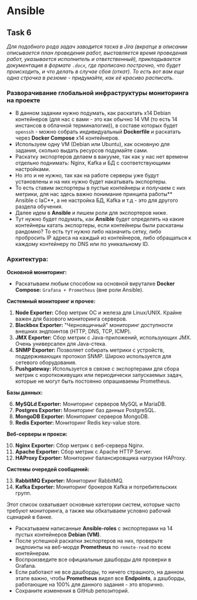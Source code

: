 # Ansible

## **Task 6**

_Для подобного рода задач заводится таска в Jira (вкратце в описании описывается план проведения работ, выставляется время проведения работ, указывается исполнитель и ответственный), прикладывается документация в формате `.docx`, где прописано построчно, что будет происходить, и что делать в случае сбоя (откат). То есть вот вам еще одна строчка в резюме - придумайте, как её красиво расписать._

### Разворачивание глобальной инфраструктуры мониторинга на проекте

- В данном задании нужно подумать, как раскатать x14 Debian контейнеров (для нас с вами - это как обычно 14 VM (то есть 14 инстансов в облачной терминалогии)), в составе которых будет `openssh` - можно собрать индивидуальный **Dockerfile** и раскатать через **Docker Compose** x14 контейнеров.
- Используем одну VM (Debian или Ubuntu), как основную для задания, сколько выдать ресурсов подумайте сами. 
- Раскатку экспортеров делаем в вакууме, так как у нас нет времени отдельно поднимать: Nginx, Kafka и БД с соответствующими настройками.
 - Но это и не нужно, так как на работе серверы уже будут установлены и на них нужно будет накатывать экспортеры.
 - То есть ставим экспортеры в пустые контейнеры и получаем с них метрики, для нас здесь важно понимание принципа работы** Ansible с IaC**, а не настройка БД, Kafka и т.д - это для другого раздела обучения.
- Далее идем в **Ansible** и пишем роли для экспортеров ниже.
- Тут нужно будет подумать, как **Ansible** будет определять на какие контейнеры катать экспортеры, если контейнеры были раскатаны рандомно? То есть тут нужно либо назначить сетку, либо пробросить IP адреса на каждый из контейнеров, либо обращаться к каждому контейнеру по DNS или по уникальному ID.


### Архитектура:

  **Основной мониторинг:**
  - Раскатываем любым способом на основной вируталке **Docker Compose:** `Grafana + Prometheus` (вне роли Ansible). 

  **Системный мониторинг и прочее:**
  
  1. **Node Exporter:** Сбор метрик ОС и железа для Linux/UNIX. Крайне важен для базового мониторинга серверов.
  2. **Blackbox Exporter:** "Черноящичный" мониторинг доступности внешних эндпоинтов (HTTP, DNS, TCP, ICMP).
  3. **JMX Exporter:** Сбор метрик с Java-приложений, использующих JMX. Очень универсален для Java-стека.
  4. **SNMP Exporter:** Позволяет собирать метрики с устройств, поддерживающих протокол SNMP. Широко используется для сетевого оборудования.
  5. **Pushgateway:** Используется в связке с экспортерами для сбора метрик с короткоживущих или периодически запускаемых задач, которые не могут быть постоянно опрашиваемы Prometheus.
  
  **Базы данных:**
  
  6.  **MySQLd Exporter:** Мониторинг серверов MySQL и MariaDB.
  7.  **Postgres Exporter:** Мониторинг баз данных PostgreSQL.
  8.  **MongoDB Exporter:** Мониторинг серверов MongoDB.
  9.  **Redis Exporter:** Мониторинг Redis key-value store.
  
  **Веб-серверы и прокси:**
  
  10. **Nginx Exporter:** Сбор метрик с веб-сервера Nginx.
  11. **Apache Exporter:** Сбор метрик с Apache HTTP Server.
  12. **HAProxy Exporter:** Мониторинг балансировщика нагрузки HAProxy.
  
  **Системы очередей сообщений:**
  
  13. **RabbitMQ Exporter:** Мониторинг RabbitMQ.
  14. **Kafka Exporter:** Мониторинг брокеров Kafka и потребительских групп.

Этот список охватывает основные категории систем, которые часто требуют мониторинга, а также мы обкатываем условно рабочий сценарий в банке.

- Раскатываем написанные **Ansible-roles** с экспортерами на 14 пустых контейнеров **Debian (VM)**.
- После успешной раскатки экспортеров на них, проверьте эндпоинты на веб-морде **Prometheus** по `remote-read` по всем контейнерам.
- Воспроизведите все официальные дашборды для проверки в Grafana.
 - Если работают не все дашборды, то ничего страшного, на данном этапе важно, чтобы **Prometheus** видел все **Endpoints**, а дашборды, работающие на 100% для данного задания - это вторично.
- Сохраните изменения в GitHub репозиторий.
